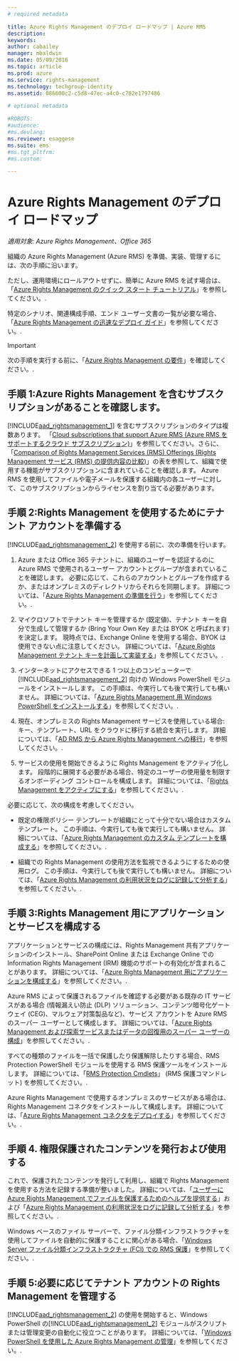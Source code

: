 ```yaml
---
# required metadata

title: Azure Rights Management のデプロイ ロードマップ | Azure RMS
description:
keywords:
author: cabailey
manager: mbaldwin
ms.date: 05/09/2016
ms.topic: article
ms.prod: azure
ms.service: rights-management
ms.technology: techgroup-identity
ms.assetid: 086600c2-c5d8-47ec-a4c0-c782e1797486

# optional metadata

#ROBOTS:
#audience:
#ms.devlang:
ms.reviewer: esaggese
ms.suite: ems
#ms.tgt_pltfrm:
#ms.custom:

---
```


# Azure Rights Management のデプロイ ロードマップ

*適用対象: Azure Rights Management、Office 365*

組織の Azure Rights Management (Azure RMS) を準備、実装、管理するには、次の手順に沿います。

ただし、運用環境にロールアウトせずに、簡単に Azure RMS を試す場合は、「[Azure Rights Management のクイック スタート チュートリアル](../get-started/quick-start-tutorial.md)」を参照してください。.

特定のシナリオ、関連構成手順、エンド ユーザー文書の一覧が必要な場合、「[Azure Rights Management の迅速なデプロイ ガイド](../get-started/rapid-deployment-guide.md)」を参照してください。.

> [!IMPORTANT]
> 次の手順を実行する前に、「[Azure Rights Management の要件](../get-started/requirements-azure-rms.md)」を確認してください。.

## 手順 1:Azure Rights Management を含むサブスクリプションがあることを確認します。
[!INCLUDE[aad_rightsmanagement_1](../includes/aad_rightsmanagement_1_md.md)] を含むサブスクリプションのタイプは複数あります。 「[Cloud subscriptions that support Azure RMS (Azure RMS をサポートするクラウド サブスクリプション)](../get-started/requirements-subscriptions.md)」を参照してください。さらに、「[Comparison of Rights Management Services (RMS) Offerings (Rights Management サービス (RMS) の提供内容の比較)](https://technet.microsoft.com/dn858608)」の表を参照して、組織で使用する機能がサブスクリプションに含まれていることを確認します。 Azure RMS を使用してファイルや電子メールを保護する組織内の各ユーザーに対して、このサブスクリプションからライセンスを割り当てる必要があります。

## 手順 2:Rights Management を使用するためにテナント アカウントを準備する
[!INCLUDE[aad_rightsmanagement_2](../includes/aad_rightsmanagement_2_md.md)] を使用する前に、次の準備を行います。

1.  Azure または Office 365 テナントに、組織のユーザーを認証するのに Azure RMS で使用されるユーザー アカウントとグループが含まれていることを確認します。 必要に応じて、これらのアカウントとグループを作成するか、またはオンプレミスのディレクトリからそれらを同期します。 詳細については、「[Azure Rights Management の準備を行う](prepare.md)」を参照してください。.

2.  マイクロソフトでテナント キーを管理するか (既定値)、テナント キーを自分で生成して管理するか (Bring Your Own Key または BYOK と呼ばれます) を決定します。 現時点では、Exchange Online を使用する場合、BYOK は使用できない点に注意してください。 詳細については、「[Azure Rights Management テナント キーを計画して実装する](plan-implement-tenant-key.md)」を参照してください。.

3.  インターネットにアクセスできる 1 つ以上のコンピューターで [!INCLUDE[aad_rightsmanagement_2](../includes/aad_rightsmanagement_2_md.md)] 向けの Windows PowerShell モジュールをインストールします。 この手順は、今実行しても後で実行しても構いません。 詳細については、「[Azure Rights Management 用 Windows PowerShell をインストールする](../deploy-use/install-powershell.md)」を参照してください。.

4.  現在、オンプレミスの Rights Management サービスを使用している場合: キー、テンプレート、URL をクラウドに移行する統合を実行します。 詳細については、「[AD RMS から Azure Rights Management への移行](migrate-from-ad-rms-to-azure-rms.md)」を参照してください。.

5.  サービスの使用を開始できるように Rights Management をアクティブ化します。 段階的に展開する必要がある場合、特定のユーザーの使用量を制限するオンボーディング コントロールを構成します。 詳細については、「[Rights Management をアクティブにする](../deploy-use/activate-service.md)」を参照してください。.

必要に応じて、次の構成を考慮してください。

-   既定の権限ポリシー テンプレートが組織にとって十分でない場合はカスタム テンプレート。 この手順は、今実行しても後で実行しても構いません。 詳細については、「[Azure Rights Management のカスタム テンプレートを構成する](../deploy-use/configure-custom-templates.md)」を参照してください。.

-   組織での Rights Management の使用方法を監視できるようにするための使用ログ。 この手順は、今実行しても後で実行しても構いません。 詳細については、「[Azure Rights Management の利用状況をログに記録して分析する](../deploy-use/log-analyze-usage.md)」を参照してください。.

## 手順 3:Rights Management 用にアプリケーションとサービスを構成する
アプリケーションとサービスの構成には、Rights Management 共有アプリケーションのインストール、SharePoint Online または Exchange Online での Information Rights Management (IRM) 機能のサポートの有効化が含まれることがあります。 詳細については、「[Azure Rights Management 用にアプリケーションを構成する](../deploy-use/configure-applications.md)」を参照してください。.

Azure RMS によって保護されるファイルを確認する必要がある既存の IT サービスがある場合 (情報漏えい防止 (DLP) ソリューション、コンテンツ暗号化ゲートウェイ (CEG)、マルウェア対策製品など)、サービス アカウントを Azure RMS のスーパー ユーザーとして構成します。 詳細については、「[Azure Rights Management および探索サービスまたはデータの回復用のスーパー ユーザーの構成](../deploy-use/configure-super-users.md)」を参照してください。.

すべての種類のファイルを一括で保護したり保護解除したりする場合、RMS Protection PowerShell モジュールを使用する RMS 保護ツールをインストールします。 詳細については、「[RMS Protection Cmdlets](https://msdn.microsoft.com/library/mt433195.aspx)」 (RMS 保護コマンドレット) を参照してください。.

Azure Rights Management で使用するオンプレミスのサービスがある場合は、Rights Management コネクタをインストールして構成します。 詳細については、「[Azure Rights Management コネクタをデプロイする](../deploy-use/deploy-rms-connector.md)」を参照してください。.

## 手順 4. 権限保護されたコンテンツを発行および使用する
これで、保護されたコンテンツを発行して利用し、組織で Rights Management を使用する方法を記録する準備が整いました。 詳細については、「[ユーザーに Azure Rights Management でファイルを保護するためのヘルプを提供する](../deploy-use/help-users.md)」および「[Azure Rights Management の利用状況をログに記録して分析する](../deploy-use/log-analyze-usage.md)」を参照してください。.

Windows ベースのファイル サーバーで、ファイル分類インフラストラクチャを使用してファイルを自動的に保護することに関心がある場合、「[Windows Server ファイル分類インフラストラクチャ (FCI) での RMS 保護](../rms-client/configure-fci.md)」を参照してください。.

## 手順 5:必要に応じてテナント アカウントの Rights Management を管理する
[!INCLUDE[aad_rightsmanagement_2](../includes/aad_rightsmanagement_2_md.md)] の使用を開始すると、Windows PowerShell の[!INCLUDE[aad_rightsmanagement_2](../includes/aad_rightsmanagement_2_md.md)] モジュールがスクリプトまたは管理変更の自動化に役立つことがあります。 詳細については、「[Windows PowerShell を使用した Azure Rights Management の管理](../deploy-use/administer-powershell.md)」を参照してください。.




<!--HONumber=May16_HO2-->


